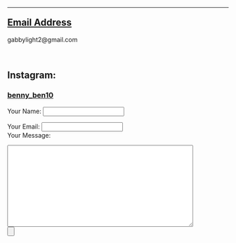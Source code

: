 <!DOCTYPE html>
<html lang="en" dir="ltr">
  <head>
    <meta charset="utf-8">
    <title>Contact Information</title>
  </head>
  <body>
    <h2><hr size="3"><u>Email Address</u></h2>
    <p>gabbylight2@gmail.com</p>
    <br>
    <h2>Instagram:</h2>
    <h3><a href="https://www.instagram.com/benny_ben10/?hl=en">benny_ben10</a></h3>
    <form ="" action="mailto:infogabbylight2@gmail.com" method="post" enctype="text/plain">
    <label>Your Name:</label>
<input type="text" name="yourname" value=""><br>


<label>Your Email:</label>
<input type="email" name="youremail" value=""><br>
<label>Your Message:</label><br>

<textarea name="name" rows="12" cols="50"></textarea><br>
<input type="submit" name="" value="">
</form>

<a href="Contact Me 2.html">


  </body>
</html>
